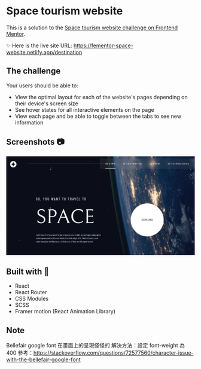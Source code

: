 # Space tourism website

This is a solution to the [Space tourism website challenge on Frontend Mentor](https://www.frontendmentor.io/challenges/space-tourism-multipage-website-gRWj1URZ3).

✨ Here is the live site URL: https://fementor-space-website.netlify.app/destination

## The challenge

Your users should be able to:

- View the optimal layout for each of the website's pages depending on their device's screen size
- See hover states for all interactive elements on the page
- View each page and be able to toggle between the tabs to see new information

## Screenshots 📷

![](./src/assets/screenshot.png)

## Built with 🔧

- React
- React Router
- CSS Modules
- SCSS
- Framer motion (React Animation Library)

## Note

Bellefair google font 在畫面上的呈現怪怪的
解決方法：設定 font-weight 為 400
參考：https://stackoverflow.com/questions/72577560/character-issue-with-the-bellefair-google-font
